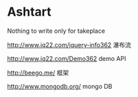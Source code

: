 # Ashtart
Nothing to write only for takeplace

http://www.jq22.com/jquery-info362 瀑布流

http://www.jq22.com/Demo362 demo API

http://beego.me/  框架

http://www.mongodb.org/ mongo DB


